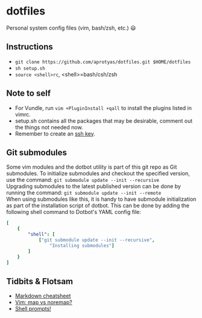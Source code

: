 # dotfiles
Personal system config files (vim, bash/zsh, etc.) :smiley:

## Instructions  
*  `git clone https://github.com/aprotyas/dotfiles.git $HOME/dotfiles`  
*  `sh setup.sh`  
*  `source <shell>rc`, \<shell\>=bash/csh/zsh

## Note to self
*  For Vundle, run `vim +PluginInstall +qall` to install the plugins listed in
vimrc.  
*  setup.sh contains all the packages that may be desirable, comment out the
things not needed now.  
*  Remember to create an [ssh key](https://docs.gitlab.com/ee/ssh/ "SSH Key").  

## Git submodules  
Some vim modules and the dotbot utility is part of this git repo as Git
submodules. To initialize submodules and checkout the specified version, use the
command: `git submodule update --init --recursive`  
Upgrading submodules to the latest published version can be done by running the
command: `git submodule update --init --remote`  
When using submodules like this, it is handy to have submodule initialization
as part of the installation script of dotbot. This can be done by adding the
following shell command to Dotbot's YAML config file:  

```yaml
[
    {
        "shell": [
            ["git submodule update --init --recursive",
                "Installing submodules"]
        ]
    }
]
```

## Tidbits & Flotsam  
*  [Markdown cheatsheet](
        https://github.com/adam-p/markdown-here/wiki/Markdown-Cheatsheet
        "Markdown cheatsheet")  
*  [Vim: map vs noremap?](
        https://learnvimscriptthehardway.stevelosh.com/chapters/05.html
        "map vs noremap")  
*  [Shell prompts!](http://www.nparikh.org/unix/prompt.php#zsh "Customizing
        shell prompts")
